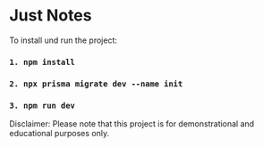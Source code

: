 # Just Notes

To install und run the project:

 ### `1. npm install`
 ### `2. npx prisma migrate dev --name init`
 ### `3. npm run dev`

Disclaimer: Please note that this project is for demonstrational and educational purposes only.